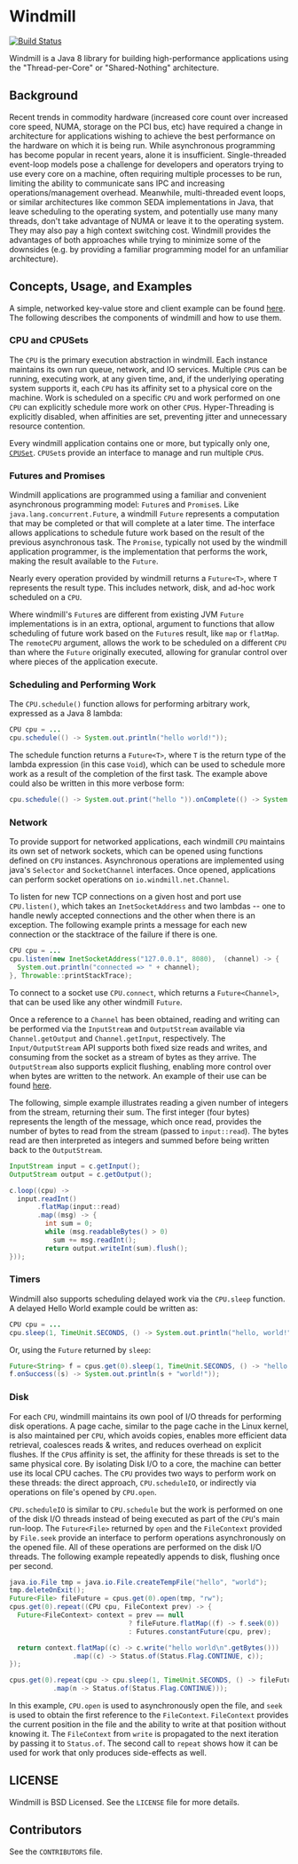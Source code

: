 # Windmill

[![Build Status](https://travis-ci.org/xedin/windmill.svg?branch=master)](https://travis-ci.org/xedin/windmill)

Windmill is a Java 8 library for building high-performance applications
using the "Thread-per-Core" or "Shared-Nothing" architecture.

## Background

Recent trends in commodity hardware (increased core count over
increased core speed, NUMA, storage on the PCI bus, etc) have required
a change in architecture for applications wishing to achieve the best
performance on the hardware on which it is being run. While
asynchronous programming has become popular in recent years, alone it
is insufficient. Single-threaded event-loop models pose a challenge
for developers and operators trying to use every core on a machine,
often requiring multiple processes to be run, limiting the ability to
communicate sans IPC and increasing operations/management
overhead. Meanwhile, multi-threaded event loops, or similar
architectures like common SEDA implementations in Java, that leave
scheduling to the operating system, and potentially use many many
threads, don't take advantage of NUMA or leave it to the operating
system. They may also pay a high context switching cost. Windmill
provides the advantages of both approaches while trying to minimize
some of the downsides (e.g. by providing a familiar programming model
for an unfamiliar architecture).

## Concepts, Usage, and Examples

A simple, networked key-value store and client example can be found
[here](https://github.com/xedin/windmill/tree/master/src/main/java/io/windmill/examples/kvs). The
following describes the components of windmill and how to use them.

### CPU and CPUSets

The `CPU` is the primary execution abstraction in windmill. Each
instance maintains its own run queue, network, and IO
services. Multiple `CPU`s can be running, executing work, at any given
time, and, if the underlying operating system supports it, each `CPU`
has its affinity set to a physical core on the machine. Work is
scheduled on a specific `CPU` and work performed on one `CPU` can
explicitly schedule more work on other `CPU`s. Hyper-Threading is
explicitly disabled, when affinities are set, preventing jitter and
unnecessary resource contention.

Every windmill application contains one or more, but typically only
one,
[`CPUSet`](https://github.com/xedin/windmill/blob/master/src/main/java/io/windmill/core/CPUSet.java). `CPUSet`s
provide an interface to manage and run multiple `CPU`s.

### Futures and Promises

Windmill applications are programmed using a familiar and convenient
asynchronous programming model: `Future`s and `Promise`s. Like
`java.lang.concurrent.Future`, a windmill `Future` represents a
computation that may be completed or that will complete at a later
time.  The interface allows applications to schedule future work based
on the result of the previous asynchronous task. The `Promise`,
typically not used by the windmill application programmer, is the
implementation that performs the work, making the result available to
the `Future`.

Nearly every operation provided by windmill returns a `Future<T>`,
where `T` represents the result type. This includes network, disk, and
ad-hoc work scheduled on a `CPU`.

Where windmill's `Future`s are different from existing JVM `Future`
implementations is in an extra, optional, argument to functions that
allow scheduling of future work based on the `Future`s result, like
`map` or `flatMap`. The `remoteCPU` argument, allows the work to be
scheduled on a different `CPU` than where the `Future` originally
executed, allowing for granular control over where pieces of the
application execute.

### Scheduling and Performing Work

The `CPU.schedule()` function allows for performing arbitrary work,
expressed as a Java 8 lambda:

```java
CPU cpu = ...
cpu.schedule(() -> System.out.println("hello world!"));
```

The schedule function returns a `Future<T>`, where `T` is the return
type of the lambda expression (in this case `Void`), which can be used
to schedule more work as a result of the completion of the first
task. The example above could also be written in this more verbose form:

```java
cpu.schedule(() -> System.out.print("hello ")).onComplete(() -> System.out.println("world!"));
```

### Network

To provide support for networked applications, each windmill `CPU`
maintains its own set of network sockets, which can be opened using
functions defined on `CPU` instances. Asynchronous operations are
implemented using java's `Selector` and `SocketChannel`
interfaces. Once opened, applications can perform socket operations on
`io.windmill.net.Channel`.

To listen for new TCP connections on a given host and port use
`CPU.listen()`, which takes an `InetSocketAddress` and two lambdas --
one to handle newly accepted connections and the other when there is an
exception. The following example prints a message for each new
connection or the stacktrace of the failure if there is one.

```java
CPU cpu = ...
cpu.listen(new InetSocketAddress("127.0.0.1", 8080),  (channel) -> {
  System.out.println("connected => " + channel);
}, Throwable::printStackTrace);
```

To connect to a socket use `CPU.connect`, which returns a
`Future<Channel>`, that can be used like any other windmill `Future`.

Once a reference to a `Channel` has been obtained, reading and writing
can be performed via the `InputStream` and `OutputStream` available
via `Channel.getOutput` and `Channel.getInput`, respectively. The
`Input/OutputStream` API supports both fixed size reads and writes,
and consuming from the socket as a stream of bytes as they
arrive. The `OutputStream` also supports explicit flushing, enabling
more control over when bytes are written to the network. An example of
their use can be found
[here](https://github.com/xedin/windmill/tree/master/src/main/java/io/windmill/examples/kvs).

The following, simple example illustrates reading a given number of
integers from the stream, returning their sum. The first integer (four
bytes) represents the length of the message, which once read, provides
the number of bytes to read from the stream (passed to
`input::read`). The bytes read are then interpreted as integers and
summed before being written back to the `OutputStream`.


```java
InputStream input = c.getInput();
OutputStream output = c.getOutput();

c.loop((cpu) ->
  input.readInt()
       .flatMap(input::read)
       .map((msg) -> {
         int sum = 0;
         while (msg.readableBytes() > 0)
           sum += msg.readInt();
         return output.writeInt(sum).flush();
}));
```

### Timers

Windmill also supports scheduling delayed work via the `CPU.sleep` function.
A delayed Hello World example could be written as:

```java
CPU cpu = ...
cpu.sleep(1, TimeUnit.SECONDS, () -> System.out.println("hello, world!"));
```

Or, using the `Future` returned by `sleep`:

```java
Future<String> f = cpus.get(0).sleep(1, TimeUnit.SECONDS, () -> "hello ");
f.onSuccess((s) -> System.out.println(s + "world!"));
```

### Disk

For each `CPU`, windmill maintains its own pool of I/O threads for
performing disk operations. A page cache, similar to the page cache in
the Linux kernel, is also maintained per `CPU`, which avoids copies, enables more
efficient data retrieval, coalesces reads & writes, and reduces overhead on
explicit flushes.  If the `CPU`s affinity is set, the affinity for
these threads is set to the same physical core. By isolating Disk I/O
to a core, the machine can better use its local CPU caches. The `CPU`
provides two ways to perform work on these threads: the direct
approach, `CPU.scheduleIO`, or indirectly via operations on file's
opened by `CPU.open`.

`CPU.scheduleIO` is similar to `CPU.schedule` but the work is
performed on one of the disk I/O threads instead of being executed as
part of the `CPU`'s main run-loop. The `Future<File>` returned by
`open` and the `FileContext` provided by `File.seek` provide an
interface to perform operations asynchronously on the opened file. All
of these operations are performed on the disk I/O threads. The following
example repeatedly appends to disk, flushing once per second.

```java
java.io.File tmp = java.io.File.createTempFile("hello", "world");
tmp.deleteOnExit();
Future<File> fileFuture = cpus.get(0).open(tmp, "rw");
cpus.get(0).repeat((CPU cpu, FileContext prev) -> {
  Future<FileContext> context = prev == null
                              ? fileFuture.flatMap((f) -> f.seek(0))
                              : Futures.constantFuture(cpu, prev);

  return context.flatMap((c) -> c.write("hello world\n".getBytes()))
                .map((c) -> Status.of(Status.Flag.CONTINUE, c));
});

cpus.get(0).repeat(cpu -> cpu.sleep(1, TimeUnit.SECONDS, () -> fileFuture.map(File::sync))
           .map(n -> Status.of(Status.Flag.CONTINUE)));
```

In this example, `CPU.open` is used to asynchronously open the file,
and `seek` is used to obtain the first reference to the
`FileContext`. `FileContext` provides the current position in the file
and the ability to write at that position without knowing it. The
`FileContext` from `write` is propagated to the next iteration by
passing it to `Status.of`. The second call to `repeat` shows how it
can be used for work that only produces side-effects as well.

## LICENSE

Windmill is BSD Licensed. See the `LICENSE` file for more details.

## Contributors

See the `CONTRIBUTORS` file.
